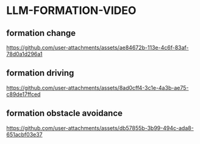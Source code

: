 # LLM-FORMATION-VIDEO


## formation change
https://github.com/user-attachments/assets/ae84672b-113e-4c6f-83af-78d0a1d296a1

## formation driving


https://github.com/user-attachments/assets/8ad0cff4-3c1e-4a3b-ae75-c89de17ffced


## formation obstacle avoidance


https://github.com/user-attachments/assets/db57855b-3b99-494c-ada8-651acbf03e37

